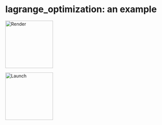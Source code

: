 # lagrange_optimization: an example

[<img src="https://raw.githubusercontent.com/jupyter/design/master/logos/Badges/nbviewer_badge.png" alt="Render" width="150"/>](https://nbviewer.jupyter.org/github/vicente-gonzalez-ruiz/lagrange_optimization/tree/master/)

[<img src="https://mybinder.org/badge_logo.svg" alt="Launch" width="150"/>](https://mybinder.org/v2/gh/vicente-gonzalez-ruiz/lagrange_optimization/master)
